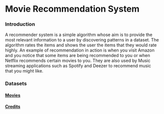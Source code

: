 # Movie Recommendation System
<h3><b>Introduction</b></h3>
<p>A recommender system is a simple algorithm whose aim is to provide the most relevant information to a user by discovering patterns in a dataset. The algorithm rates the items and shows the user the items that they would rate highly. An example of recommendation in action is when you visit Amazon and you notice that some items are being recommended to you or when Netflix recommends certain movies to you. They are also used by Music streaming applications such as Spotify and Deezer to recommend music that you might like.</p>

<h3><b>Datasets</b></h3>
<h4><a href="https://drive.google.com/file/d/10bBif9Iq4mHc2iJfKhxUZGF3NbMbj9ty/view?usp=sharing">Movies</a></h4>
<h4><a href="https://drive.google.com/file/d/1BDG5_hRqWogynr22hQ_EEBBcsAG-tutf/view?usp=sharing">Credits</a></h4>

